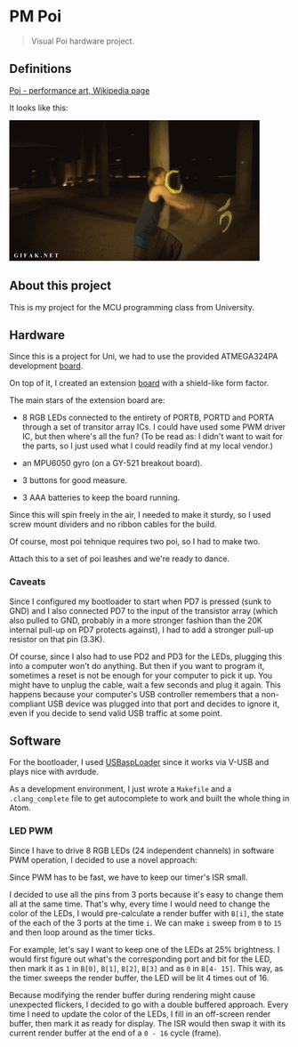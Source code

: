 # PM Poi

> Visual Poi hardware project.

## Definitions

[Poi - performance art, Wikipedia page](https://en.wikipedia.org/wiki/Poi_(performance_art)#Glow_poi.2Fglowstringing)

It looks like this:

![Demo](./docs/img/poi.gif)

## About this project

This is my project for the MCU programming class from University.

## Hardware

Since this is a project for Uni, we had to use the provided ATMEGA324PA development [board](./hardware/pm2016.brd).

On top of it, I created an extension [board](./hardware/pmpoi.sch) with a shield-like form factor.

The main stars of the extension board are:

  * 8 RGB LEDs connected to the entirety of PORTB, PORTD and PORTA through a set of transitor array ICs. I could have used some PWM driver IC, but then where's all the fun? (To be read as: I didn't want to wait for the parts, so I just used what I could readily find at my local vendor.)

  * an MPU6050 gyro (on a GY-521 breakout board).

  * 3 buttons for good measure.

  * 3 AAA batteries to keep the board running.

Since this will spin freely in the air, I needed to make it sturdy, so I used screw mount dividers and no ribbon cables for the build.

Of course, most poi tehnique requires two poi, so I had to make two.

Attach this to a set of poi leashes and we're ready to dance.

### Caveats

Since I configured my bootloader to start when PD7 is pressed (sunk to GND) and I also connected PD7 to the input of the transistor array (which also pulled to GND, probably in a more stronger fashion than the 20K internal pull-up on PD7 protects against), I had to add a stronger pull-up resistor on that pin (3.3K).

Of course, since I also had to use PD2 and PD3 for the LEDs, plugging this into a computer won't do anything. But then if you want to program it, sometimes a reset is not be enough for your computer to pick it up. You might have to unplug the cable, wait a few seconds and plug it again. This happens because your computer's USB controller remembers that a non-compliant USB device was plugged into that port and decides to ignore it, even if you decide to send valid USB traffic at some point.

## Software

For the bootloader, I used [USBaspLoader](https://github.com/baerwolf/USBaspLoader) since it works via V-USB and plays nice with avrdude.

As a development environment, I just wrote a `Makefile` and a `.clang_complete` file to get autocomplete to work and built the whole thing in Atom.

### LED PWM

Since I have to drive 8 RGB LEDs (24 independent channels) in software PWM operation, I decided to use a novel approach:

Since PWM has to be fast, we have to keep our timer's ISR small.

I decided to use all the pins from 3 ports because it's easy to change them all at the same time. That's why, every time I would need to change the color of the LEDs, I would pre-calculate a render buffer with `B[i]`, the state of the each of the 3 ports at the time `i`. We can make `i` sweep from `0` to `15` and then loop around as the timer ticks.

For example, let's say I want to keep one of the LEDs at 25% brightness. I would first figure out what's the corresponding port and bit for the LED, then mark it as `1` in `B[0]`, `B[1]`, `B[2]`, `B[3]` and as `0` in `B[4- 15]`. This way, as the timer sweeps the render buffer, the LED will be lit 4 times out of 16.

Because modifying the render buffer during rendering might cause unexpected flickers, I decided to go with a double buffered approach. Every time I need to update the color of the LEDs, I fill in an off-screen render buffer, then mark it as ready for display. The ISR would then swap it with its current render buffer at the end of a `0 - 16` cycle (frame).
